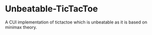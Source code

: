 # Unbeatable-TicTacToe
A CUI implementation of tictactoe which is unbeatable as it is based on minimax theory.

